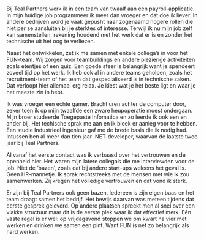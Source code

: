 <!-- title: Kelly -->
<!-- author: Kelly -->
<!-- date: 2020-05-04 -->
<!-- img: /assets/img/blogimages/story-kelly.jpg -->

<p class="page__image">
      <img src="/assets/img/blogimages/story-kelly.jpg" alt="">
</p>

Bij Teal Partners werk ik in een team van twaalf aan een payroll-applicatie. In mijn huidige job programmeer ik meer dan vroeger en dat doe ik liever. In andere bedrijven word je vaak gepusht naar zogenaamd hogere rollen die niet per se aansluiten bij je sterktes of interesse. Terwijl ik nu mijn job zelf kan samenstellen, rekening houdend met het werk dat er is en zonder het technische uit het oog te verliezen.

Naast het ontwikkelen, zet ik me samen met enkele collega’s in voor het FUN-team. Wij zorgen voor teambuildings en andere plezierige activiteiten zoals etentjes of een quiz. Een goede sfeer is belangrijk want je spendeert zoveel tijd op het werk. Ik heb ook al in andere teams geholpen, zoals het recruitment-team of het team dat gespecialiseerd is in technische zaken. Dat verloopt hier allemaal erg relax. Je kiest wat je het beste ligt en waar je het meeste zin in hebt.

Ik was vroeger een echte gamer. Bracht uren achter de computer door, zeker toen ik op mijn twaalfde een zware heupoperatie moest ondergaan. Mijn broer studeerde Toegepaste Infomatica en zo leerde ik ook een en ander bij. Het techische sprak me aan en ik bleek er aanleg voor te hebben. Een studie Industrieel ingenieur gaf me de brede basis die ik nodig had. Intussen ben al meer dan tien jaar .NET-developer, waarvan de laatste twee jaar bij Teal Partners.

Al vanaf het eerste contact was ik verbaasd over het vertrouwen en de openheid hier. Het waren mijn latere collega’s die me interviewden voor de job. Niet de ‘bazen’, zoals dat bij andere start-ups weleens het geval is. Geen HR-mannetje. Ik sprak rechtstreeks met de mensen met wie ik zou samenwerken. Zij kregen het volledige vertrouwen en dat vond ik sterk.

Er zijn bij Teal Partners ook geen bazen. Iedereen is zijn eigen baas en het team draagt samen het bedrijf. Het bewijs daarvan was meteen tijdens dat eerste gesprek geleverd. Op andere plaatsen spreekt men al snel over een vlakke structuur maar dit is de eerste plek waar ik dat effectief merk. Eén vaste regel is er wel: op vrijdagavond stoppen we om kwart na vier met werken en drinken we samen een pint. Want FUN is net zo belangrijk als hard werken. 